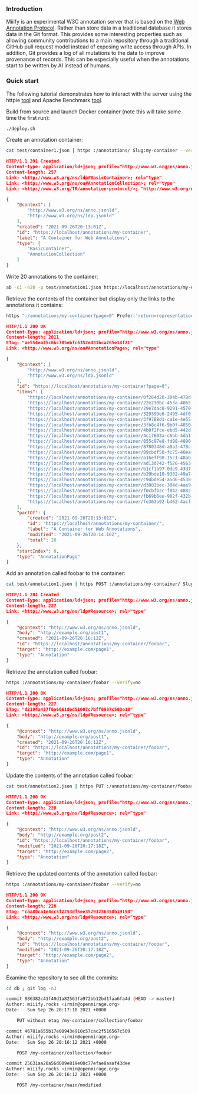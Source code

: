 ### Introduction

Miiify is an experimental W3C annotation server that is based on the [Web Annotation Protocol](https://www.w3.org/TR/annotation-protocol/). Rather than store data in a traditional database it stores data in the Git format. This provides some interesting properties such as allowing community contributions to a main repository through a traditional GitHub pull request model instead of exposing write access through APIs. In addition, Git provides a log of all mutations to the data to improve provenance of records. This can be especially useful when the annotations start to be written by AI instead of humans. 

### Quick start

The following tutorial demonstrates how to interact with the server using the httpie [tool](https://httpie.io/) and Apache Benchmark [tool](https://httpd.apache.org/docs/2.4/programs/ab.html).

Build from source and launch Docker container (note this will take some time the first run):
```bash
./deploy.sh
```

Create an annotation container:
```bash
cat test/container1.json | https :/annotations/ Slug:my-container --verify=no
```

```json
HTTP/1.1 201 Created
Content-Type: application/ld+json; profile="http://www.w3.org/ns/anno.jsonld"
Content-length: 257
Link: <http://www.w3.org/ns/ldp#BasicContainer>; rel="type"
Link: <http://www.w3.org/ns/oa#AnnotationCollection>; rel="type"
Link: <http://www.w3.org/TR/annotation-protocol/>; "http://www.w3.org/ns/ldp#constrainedBy"

{
    "@context": [
        "http://www.w3.org/ns/anno.jsonld",
        "http://www.w3.org/ns/ldp.jsonld"
    ],
    "created": "2021-09-26T20:13:01Z",
    "id": "https://localhost/annotations/my-container",
    "label": "A Container for Web Annotations",
    "type": [
        "BasicContainer",
        "AnnotationCollection"
    ]
}
```

Write 20 annotations to the container:
```bash
ab -c1 -n20 -p test/annotation1.json https://localhost/annotations/my-container/
```

Retrieve the contents of the container but display only the links to the annotations it contains:
```bash
https ":/annotations/my-container?page=0" Prefer:'return=representation;include="http://www.w3.org/ns/oa#PreferContainedIRIs"' --verify=no
```

```json
HTTP/1.1 200 OK
Content-Type: application/ld+json; profile="http://www.w3.org/ns/anno.jsonld"
Content-length: 2011
ETag: "ae554ea75c6bc705ebfc6352e481bca265e14f21"
Link: <http://www.w3.org/ns/oa#AnnotationPage>; rel="type"

{
    "@context": [
        "http://www.w3.org/ns/anno.jsonld",
        "http://www.w3.org/ns/ldp.jsonld"
    ],
    "id": "https://localhost/annotations/my-container?page=0",
    "items": [
        "https://localhost/annotations/my-container/0f264d28-304b-478d-adb8-d9520152a14a",
        "https://localhost/annotations/my-container/22e230bc-453a-4065-833b-f6e9cae5e795",
        "https://localhost/annotations/my-container/29e7dac6-9291-4570-b1f0-8060fdcca745",
        "https://localhost/annotations/my-container/329399e6-2495-4df0-9043-d2b3a21737ea",
        "https://localhost/annotations/my-container/3f9788d1-ca1e-4e55-a76f-d862eeaa8b15",
        "https://localhost/annotations/my-container/3fb8c4f6-9b0f-4850-89b3-1529ba0529ec",
        "https://localhost/annotations/my-container/4b0f2fce-ebd5-442d-83c3-90fd73978b45",
        "https://localhost/annotations/my-container/4c17603a-c6bb-4da1-b982-c8aa6f227e84",
        "https://localhost/annotations/my-container/855c97e8-fd98-4890-8a23-4e9a9e922435",
        "https://localhost/annotations/my-container/8780348d-a9a3-478c-9ef6-314af741b396",
        "https://localhost/annotations/my-container/89cbdf50-fc75-40ea-a46c-1152661ce890",
        "https://localhost/annotations/my-container/a16eff98-15c1-48ab-bec0-bbd6920fb700",
        "https://localhost/annotations/my-container/ad13d742-f520-4563-ad03-938d963bbf5e",
        "https://localhost/annotations/my-container/b1cf1b97-0de9-43d7-be7a-a831d80aaf1c",
        "https://localhost/annotations/my-container/b29bde18-9382-49a7-9f4f-03fa27700b7f",
        "https://localhost/annotations/my-container/c94bde54-a5d6-4538-8590-5ce9154afe50",
        "https://localhost/annotations/my-container/d3081bec-304d-4ae9-8bd1-94c70ed2dce1",
        "https://localhost/annotations/my-container/f0cbfb2c-f042-4882-b125-6f12cc20ebe3",
        "https://localhost/annotations/my-container/fb69b6ee-902f-432b-a2cd-05d659f056b3",
        "https://localhost/annotations/my-container/fe363b92-b462-4acf-925d-805ca7f87572"
    ],
    "partOf": {
        "created": "2021-09-26T20:13:01Z",
        "id": "https://localhost/annotations/my-container/",
        "label": "A Container for Web Annotations",
        "modified": "2021-09-26T20:14:16Z",
        "total": 20
    },
    "startIndex": 0,
    "type": "AnnotationPage"
}
```

Add an annotation called foobar to the container:
```bash
cat test/annotation1.json | https POST :/annotations/my-container/ Slug:foobar --verify=no
```

```json
HTTP/1.1 201 Created
Content-Type: application/ld+json; profile="http://www.w3.org/ns/anno.jsonld"
Content-length: 227
Link: <http://www.w3.org/ns/ldp#Resource>; rel="type"

{
    "@context": "http://www.w3.org/ns/anno.jsonld",
    "body": "http://example.org/post1",
    "created": "2021-09-26T20:16:12Z",
    "id": "https://localhost/annotations/my-container/foobar",
    "target": "http://example.com/page1",
    "type": "Annotation"
}
```

Retrieve the annotation called foobar:
```bash
https :/annotations/my-container/foobar --verify=no
```

```json
HTTP/1.1 200 OK
Content-Type: application/ld+json; profile="http://www.w3.org/ns/anno.jsonld"
Content-length: 227
ETag: "d2194a437f6e66618ed51007c7bff0937c503e10"
Link: <http://www.w3.org/ns/ldp#Resource>; rel="type"

{
    "@context": "http://www.w3.org/ns/anno.jsonld",
    "body": "http://example.org/post1",
    "created": "2021-09-26T20:16:12Z",
    "id": "https://localhost/annotations/my-container/foobar",
    "target": "http://example.com/page1",
    "type": "Annotation"
}
```

Update the contents of the annotation called foobar:
```bash
cat test/annotation2.json | https PUT :/annotations/my-container/foobar --verify=no
```

```json
HTTP/1.1 200 OK
Content-Type: application/ld+json; profile="http://www.w3.org/ns/anno.jsonld"
Content-length: 228
Link: <http://www.w3.org/ns/ldp#Resource>; rel="type"

{
    "@context": "http://www.w3.org/ns/anno.jsonld",
    "body": "http://example.org/post2",
    "id": "https://localhost/annotations/my-container/foobar",
    "modified": "2021-09-26T20:17:18Z",
    "target": "http://example.com/page2",
    "type": "Annotation"
}
```

Retrieve the updated contents of the annotation called foobar:
```bash
https :/annotations/my-container/foobar --verify=no
```

```json
HTTP/1.1 200 OK
Content-Type: application/ld+json; profile="http://www.w3.org/ns/anno.jsonld"
Content-length: 228
ETag: "caa80ca1e4cc5f2253df5ee35293236350b19194"
Link: <http://www.w3.org/ns/ldp#Resource>; rel="type"

{
    "@context": "http://www.w3.org/ns/anno.jsonld",
    "body": "http://example.org/post2",
    "id": "https://localhost/annotations/my-container/foobar",
    "modified": "2021-09-26T20:17:18Z",
    "target": "http://example.com/page2",
    "type": "Annotation"
}
```

Examine the repository to see all the commits:
```bash
cd db ; git log -n3
```

```bash
commit 886382c41f40d1a82563fa972bb12bd1faa6fa4d (HEAD -> master)
Author: miiify.rocks <irmin@openmirage.org>
Date:   Sun Sep 26 20:17:18 2021 +0000

    PUT without etag /my-container/collection/foobar

commit 46781a655b17e00943e910c57cac2f516567c509
Author: miiify.rocks <irmin@openmirage.org>
Date:   Sun Sep 26 20:16:12 2021 +0000

    POST /my-container/collection/foobar

commit 25631aa20a56d009e819e00c77efae8aaaf43dee
Author: miiify.rocks <irmin@openmirage.org>
Date:   Sun Sep 26 20:16:12 2021 +0000

    POST /my-container/main/modified
```